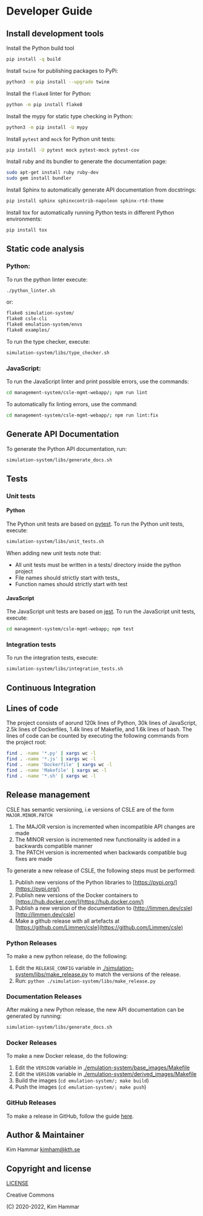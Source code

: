 # Developer Guide

## Install development tools

Install the Python build tool
```bash
pip install -q build
```

Install `twine` for publishing packages to PyPi:
```bash
python3 -m pip install --upgrade twine
```

Install the `flake8` linter for Python:
```bash
python -m pip install flake8
```

Install the mypy for static type checking in Python:
```bash
python3 -m pip install -U mypy
```

Install `pytest` and `mock` for Python unit tests:
```bash
pip install -U pytest mock pytest-mock pytest-cov
```

Install ruby and its bundler to generate the documentation page:
```bash
sudo apt-get install ruby ruby-dev
sudo gem install bundler
```

Install Sphinx to automatically generate API documentation from docstrings: 
```bash
pip install sphinx sphinxcontrib-napoleon sphinx-rtd-theme
```

Install tox for automatically running Python tests in different Python environments:
```bash
pip install tox
```

## Static code analysis

### Python:

To run the python linter execute:
 ```bash
./python_linter.sh 
 ```
or:
```bash
flake8 simulation-system/
flake8 csle-cli
flake8 emulation-system/envs
flake8 examples/
```

To run the type checker, execute:
 ```bash
simulation-system/libs/type_checker.sh 
 ```

### JavaScript:
To run the JavaScript linter and print possible errors, use the commands:
```bash
cd management-system/csle-mgmt-webapp/; npm run lint
```
To automatically fix linting errors, use the command:
```bash
cd management-system/csle-mgmt-webapp/; npm run lint:fix
```

## Generate API Documentation

To generate the Python API documentation, run:
```bash
simulation-system/libs/generate_docs.sh
```

## Tests

### Unit tests

#### Python 

The Python unit tests are based on [pytest](https://docs.pytest.org/en/7.2.x/).  To run the Python unit tests, execute:
```bash
simulation-system/libs/unit_tests.sh
```

When adding new unit tests note that:

- All unit tests must be written in a tests/ directory inside the python project
- File names should strictly start with tests_
- Function names should strictly start with test

#### JavaScript
The JavaScript unit tests are based on [jest](https://jestjs.io/).  To run the JavaScript unit tests, execute:
```bash
cd management-system/csle-mgmt-webapp; npm test
```

### Integration tests

To run the integration tests, execute:
```bash
simulation-system/libs/integration_tests.sh
```

## Continuous Integration

## Lines of code

The project consists of aorund 120k lines of Python, 30k lines of JavaScript, 2.5k lines of Dockerfiles, 
1.4k lines of Makefile, and 1.6k lines of bash. 
The lines of code can be counted by executing the following commands from the project root:
``` bash
find . -name '*.py' | xargs wc -l
find . -name '*.js' | xargs wc -l
find . -name 'Dockerfile' | xargs wc -l
find . -name 'Makefile' | xargs wc -l
find . -name '*.sh' | xargs wc -l
```

## Release management

CSLE has semantic versioning, i.e versions of CSLE are of the form `MAJOR.MINOR.PATCH`

1. The MAJOR version is incremented when incompatible API changes are made
2. The MINOR version is incremented new functionality is added in a backwards compatible manner
3. The PATCH version is incremented when backwards compatible bug fixes are made

To generate a new release of CSLE, the following steps must be performed:

1. Publish new versions of the Python libraries to [https://pypi.org/](https://pypi.org/)
2. Publish new versions of the Docker containers to [https://hub.docker.com/](https://hub.docker.com/)
3. Publish a new version of the documentation to (http://limmen.dev/csle)[http://limmen.dev/csle]
4. Make a github release with all artefacts at [https://github.com/Limmen/csle](https://github.com/Limmen/csle)

### Python Releases

To make a new python release, do the following:

1. Edit the `RELEASE_CONFIG` variable in [./simulation-system/libs/make_release.py](./simulation-system/libs/make_release.py) to match the versions of the release.
2. Run: `python ./simulation-system/libs/make_release.py`

### Documentation Releases

After making a new Python release, the new API documentation can be generated by running:

```bash
simulation-system/libs/generate_docs.sh
```

### Docker Releases

To make a new Docker release, do the following:

1. Edit the `VERSION` variable in [./emulation-system/base_images/Makefile](./emulation-system/base_images/Makefile)
2. Edit the `VERSION` variable in [./emulation-system/derived_images/Makefile](./emulation-system/derived_images/Makefile)
3. Build the images (`cd emulation-system/; make build`)
4. Push the images (`cd emulation-system/; make push`)

### GitHub Releases

To make a release in GitHub, follow the guide [here](https://docs.github.com/en/repositories/releasing-projects-on-github/managing-releases-in-a-repository).

## Author & Maintainer

Kim Hammar <kimham@kth.se>

## Copyright and license

[LICENSE](LICENSE.md)

Creative Commons

(C) 2020-2022, Kim Hammar